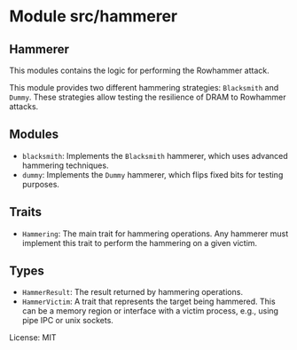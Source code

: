 # Module src/hammerer
## Hammerer
This modules contains the logic for performing the Rowhammer attack.

This module provides two different hammering strategies: `Blacksmith` and `Dummy`.
These strategies allow testing the resilience of DRAM to Rowhammer attacks.

## Modules

- `blacksmith`: Implements the `Blacksmith` hammerer, which uses advanced hammering techniques.
- `dummy`: Implements the `Dummy` hammerer, which flips fixed bits for testing purposes.

## Traits

- `Hammering`: The main trait for hammering operations. Any hammerer must implement this trait
  to perform the hammering on a given victim.

## Types

- `HammerResult`: The result returned by hammering operations.
- `HammerVictim`: A trait that represents the target being hammered. This can be a memory region or interface with a victim process, e.g., using pipe IPC or unix sockets.

License: MIT
